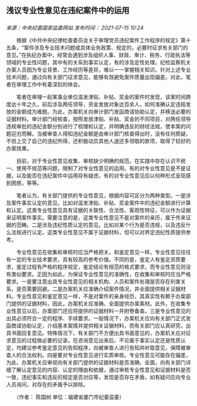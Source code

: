 ## 浅议专业性意见在违纪案件中的运用

### 

_来源：中央纪委国家监委网站_ _发布时间： 2021-07-15 10:24_

　　根据《中共中央纪律检查委员会关于审理党员违纪案件工作程序的规定》第十五条，“案件涉及专业技术问题或具体业务政策、规定的，必要时征求有关部门的意见。”在执纪办案中，经常会遇到涉及组织人事、财政、审计、税务、行政执法等领域的专业性问题，其中有的关系到事实认定，有的涉及定性处理。纪检监察机关办案人员因为专业背景、工作经历等差异，难以一一掌握相关知识。针对上述专业技术问题，通过向有关部门征求意见，能够有效避免案件质量出现偏差。对此，笔者在审理工作中有着深刻的体会。

　　笔者在审理一起某事业单位滥发津贴、补贴、奖金的案件时发现，该案时间跨度达十年之久，前后涉及两任领导，资金发放对象达百余人，如何准确认定违规发放的金额成为难题。为此，办案机关向审计部门发函商请协助认定，并移送必要的证据材料。审计部门经核查，按照发放津贴、补贴、奖金的不同项目，对两任领导违规审批的违纪金额分别进行了梳理和认定，并明确违反的财经法规，使本案的问题迎刃而解。当被审查人得知违纪金额是由审计部门核查得出时，没有任何质疑，不但上交了自己的违纪所得，还积极动员其他人退还多领取的款项，取得了较好的办案效果。

　　目前，对于专业性意见收集、审核缺少明确的规范，在实践中存在认识不统一、使用不规范等问题，限制了对专业性意见的运用。有的对专业性意见是不是证据，以及能否在违纪案件中运用存有疑虑，有的对专业性意见应以何种形式呈现感到困惑，等等。

　　笔者认为，有关部门提供的专业性意见，根据内容可区分为两种类型。一是涉及案件事实认定的意见。比如对滥发津贴、补贴、奖金案件中的违纪金额进行计算和认定。这类专业性意见具有证据的关联性、合法性、客观性特征，可以作为证据来证明案件事实。需要注意的是，这类专业性意见不是对案件的亲历，属于传来证据的范畴。二是涉及违纪性质认定的意见。比如对某个行为是否违规，以及违反什么法规进行认定。这类专业性意见不属于证据材料，但可以对界定违纪性质提供参考。

　　专业性意见在收集和审核时应当严格把关。和鉴定意见一样，专业性意见往往有一定的专业技术要求，具有较高的参考价值。不同的是，鉴定人有鉴定资质要求，鉴定过程有严格的程序规定，鉴定结论有规范的格式要求，而专业性意见则没有类似要求。正因为如此，为保证专业性意见的准确性，在收集和审核时应当严格要求。一是要注意出具专业性意见的相关机构、人员和案件处理是否存在利害关系，是否需要回避。二是办案机关应准确介绍案件情况，并全面提供相关证据材料。专业性意见和鉴定意见一样，不是对案件的亲身经历，其真实性有赖于办案部门提供的证据材料，因此，办案机关应准确、全面提供办案素材。此外，在收集专业性意见以后，办案部门还应将提供的证据材料一并附卷备查。三是专业性意见的出具必须符合一定的程序、手续要求。一般情况下，办案机关应向有关部门正式发函商请协助认定，介绍基本案情并提供相关证据材料，而有关部门应认真研究，出具书面回复意见。特殊情况下，有关部门不方便出具书面意见的，办案机关应对征求意见的过程做必要的记录。在咨询意见出来后，不论属于事实认定还是性质认定，均建议参考鉴定意见的告知程序，向被审查人进行告知并听取意见，保障被审查人的合法权利。四是要对专业性意见进行实质审核。专业性意见可能存在偏差，为此，办案机关应审视向有关部门提供的证据材料是否准确、全面，向有关部门详细了解认定意见的内容、认定的理由和依据，通过审核专业性意见和证据材料是否一致，违纪事实和违反的规定是否对应等，发现是否存在矛盾，如有疑问应向专业人员询问，对存在的矛盾予以排除。

　　（作者： 陈国树 单位：福建省厦门市纪委监委）
